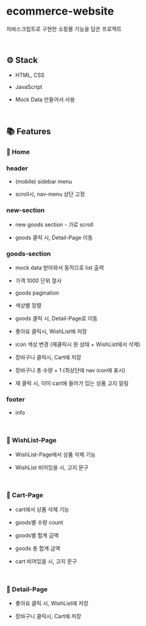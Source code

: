 # ecommerce-website

자바스크립트로 구현한 쇼핑몰 기능을 담은 프로젝트

<br/>

## ⚙ Stack

- HTML, CSS

- JavaScript

- Mock Data 만들어서 사용

<br/>

## 📚 Features

### 📌 Home

### header

- (mobile) sidebar menu

- scroll시, nav-menu 상단 고정

### new-section

- new goods section - 가로 scroll

- goods 클릭 시, Detail-Page 이동

### goods-section

- mock data 받아와서 동적으로 list 출력

- 가격 1000 단위 절사

- goods pagination

- 색상별 정렬

- goods 클릭 시, Detail-Page로 이동

- 좋아요 클릭시, WishList에 저장

- icon 색상 변경 (재클릭시 원 상태 + WishList에서 삭제)

- 장바구니 클릭시, Cart에 저장

- 장바구니 총 수량 + 1 (최상단에 nav icon에 표시)
- 재 클릭 시, 이미 cart에 들어가 있는 상품 고지 알림

### footer

- info

<br/>

### 📌 WishList-Page

- WishList-Page에서 상품 삭제 기능

- WishList 비어있을 시, 고지 문구

<br/>

### 📌 Cart-Page

- cart에서 상품 삭제 기능

- goods별 수량 count

- goods별 합계 금액

- goods 총 합계 금액

- cart 비어있을 시, 고지 문구

<br/>

### 📌 Detail-Page

- 좋아요 클릭 시, WishList에 저장

- 장바구니 클릭시, Cart에 저장
